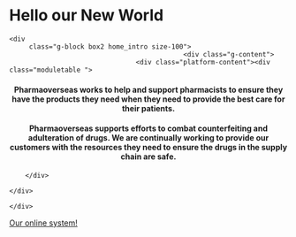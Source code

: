 <html>
<head>

   <h1>    Hello   our  New World     </h1>  
</head>

<body>
   
   
    <div         
         class="g-block box2 home_intro size-100">
                                                <div class="g-content">
                                    <div class="platform-content"><div class="moduletable ">
						

<div class="custom"  >
	<h4 style="text-align: center;"><strong>Pharmaoverseas</strong> works to help and support pharmacists to ensure they have the products they need when they need to provide the best care for their patients.</h4>
<h4 style="text-align: center;"><strong>Pharmaoverseas</strong> supports efforts to combat counterfeiting and adulteration of drugs. We are continually working to provide our customers with the resources they need to ensure the drugs in the supply chain are safe.</h4></div>
		</div></div>
            
        </div>
                        
    </div>
            
    </div>


                    


<p><a href="https://192.168.43.226/bish/login.php">Our online system!</a></p>





</body>
</html>
